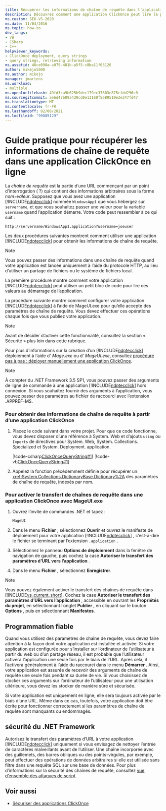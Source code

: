 ```yaml
---
title: Récupérer les informations de chaîne de requête dans l’application ClickOnce en ligne
description: Découvrez comment une application ClickOnce peut lire la partie requête d’une URL et comment utiliser MageUI pour configurer votre application afin d’accepter des paramètres de chaîne de requête.
ms.custom: SEO-VS-2020
ms.date: 11/04/2016
ms.topic: how-to
dev_langs:
- VB
- CSharp
- C++
helpviewer_keywords:
- ClickOnce deployment, query strings
- query strings, retrieving information
ms.assetid: 48ce098a-a075-481b-a5f5-c8ba11f63120
author: mikejo5000
ms.author: mikejo
manager: jmartens
ms.workload:
- multiple
ms.openlocfilehash: 49fd3ca9b625b9dec179ec37603e875cfdd296c0
ms.sourcegitcommit: ae6d47b09a439cd0e13180f5e89510e3e347fd47
ms.translationtype: MT
ms.contentlocale: fr-FR
ms.lasthandoff: 02/08/2021
ms.locfileid: "99885129"
---
```

# <a name="how-to-retrieve-query-string-information-in-an-online-clickonce-application"></a>Guide pratique pour récupérer les informations de chaîne de requête dans une application ClickOnce en ligne
La *chaîne de requête* est la partie d’une URL commençant par un point d’interrogation ( ?) qui contient des informations arbitraires sous la forme *nom=valeur*. Supposez que vous avez une application [!INCLUDE[ndptecclick](../deployment/includes/ndptecclick_md.md)] nommée `WindowsApp1` que vous hébergez sur `servername`, et que vous souhaitez passer une valeur pour la variable `username` quand l’application démarre. Votre code peut ressembler à ce qui suit :

 `http://servername/WindowsApp1.application?username=joeuser`

 Les deux procédures suivantes montrent comment utiliser une application [!INCLUDE[ndptecclick](../deployment/includes/ndptecclick_md.md)] pour obtenir les informations de chaîne de requête.

> [!NOTE]
> Vous pouvez passer des informations dans une chaîne de requête quand votre application est lancée uniquement à l’aide du protocole HTTP, au lieu d’utiliser un partage de fichiers ou le système de fichiers local.

 La première procédure montre comment votre application [!INCLUDE[ndptecclick](../deployment/includes/ndptecclick_md.md)] peut utiliser un petit bloc de code pour lire ces valeurs au démarrage de l’application.

 La procédure suivante montre comment configurer votre application [!INCLUDE[ndptecclick](../deployment/includes/ndptecclick_md.md)] à l’aide de MageUI.exe pour qu’elle accepte des paramètres de chaîne de requête. Vous devez effectuer ces opérations chaque fois que vous publiez votre application.

> [!NOTE]
> Avant de décider d’activer cette fonctionnalité, consultez la section « Sécurité » plus loin dans cette rubrique.

 Pour plus d’informations sur la création d’un [!INCLUDE[ndptecclick](../deployment/includes/ndptecclick_md.md)] déploiement à l’aide d' *Mage.exe* ou d' *MageUI.exe*, consultez [procédure pas à pas : déployer manuellement une application ClickOnce](../deployment/walkthrough-manually-deploying-a-clickonce-application.md).

> [!NOTE]
> À compter du .NET Framework 3.5 SP1, vous pouvez passer des arguments de ligne de commande à une application [!INCLUDE[ndptecclick](../deployment/includes/ndptecclick_md.md)] hors connexion. Si vous souhaitez fournir des arguments à l’application, vous pouvez passer des paramètres au fichier de raccourci avec l’extension .APPREF-MS.

### <a name="to-obtain-query-string-information-from-a-clickonce-application"></a>Pour obtenir des informations de chaîne de requête à partir d’une application ClickOnce

1. Placez le code suivant dans votre projet. Pour que ce code fonctionne, vous devez disposer d’une référence à System. Web et d’ajouts `using` ou `Imports` de directives pour System. Web, System. Collections. Specialized et System. Deployment. application.

     [!code-csharp[ClickOnceQueryString#1](../deployment/codesnippet/CSharp/how-to-retrieve-query-string-information-in-an-online-clickonce-application_1.cs)]
     [!code-vb[ClickOnceQueryString#1](../deployment/codesnippet/VisualBasic/how-to-retrieve-query-string-information-in-an-online-clickonce-application_1.vb)]

2. Appelez la fonction précédemment définie pour récupérer un <xref:System.Collections.DictionaryBase.Dictionary%2A> des paramètres de chaîne de requête, indexés par nom.

### <a name="to-enable-query-string-passing-in-a-clickonce-application-with-mageuiexe"></a>Pour activer le transfert de chaînes de requête dans une application ClickOnce avec MageUI.exe

1. Ouvrez l’invite de commandes .NET et tapez :

   ```cmd
   MageUI
   ```

2. Dans le menu **Fichier** , sélectionnez **Ouvrir** et ouvrez le manifeste de déploiement pour votre application [!INCLUDE[ndptecclick](../deployment/includes/ndptecclick_md.md)] , c’est-à-dire le fichier se terminant par l’extension `.application` .

3. Sélectionnez le panneau **Options de déploiement** dans la fenêtre de navigation de gauche, puis cochez la case **Autoriser le transfert des paramètres d’URL vers l’application** .

4. Dans le menu **Fichier** , sélectionnez **Enregistrer**.

> [!NOTE]
> Vous pouvez également activer le transfert des chaînes de requête dans [!INCLUDE[vs_current_short](../code-quality/includes/vs_current_short_md.md)]. Cochez la case **Autoriser le transfert des paramètres d’URL vers l’application** , accessible en ouvrant les **Propriétés du projet**, en sélectionnant l’onglet **Publier** , en cliquant sur le bouton **Options** , puis en sélectionnant **Manifestes**.

## <a name="robust-programming"></a>Programmation fiable
 Quand vous utilisez des paramètres de chaîne de requête, vous devez faire attention à la façon dont votre application est installée et activée. Si votre application est configurée pour s’installer sur l’ordinateur de l’utilisateur à partir du web ou d’un partage réseau, il est probable que l’utilisateur activera l’application une seule fois par le biais de l’URL. Après cela, il l’activera généralement à l’aide du raccourci dans le menu **Démarrer** . Ainsi, votre application est assurée de recevoir des arguments de chaîne de requête une seule fois pendant sa durée de vie. Si vous choisissez de stocker ces arguments sur l’ordinateur de l’utilisateur pour une utilisation ultérieure, vous devez les stocker de manière sûre et sécurisée.

 Si votre application est uniquement en ligne, elle sera toujours activée par le biais d’une URL. Même dans ce cas, toutefois, votre application doit être écrite pour fonctionner correctement si les paramètres de chaîne de requête sont manquants ou endommagés.

## <a name="net-framework-security"></a>sécurité du .NET Framework
 Autorisez le transfert des paramètres d’URL à votre application [!INCLUDE[ndptecclick](../deployment/includes/ndptecclick_md.md)] uniquement si vous envisagez de nettoyer l’entrée de caractères malveillants avant de l’utiliser. Une chaîne incorporée avec des guillemets, des barres obliques ou des points-virgules, par exemple, peut effectuer des opérations de données arbitraires si elle est utilisée sans filtre dans une requête SQL sur une base de données. Pour plus d’informations sur la sécurité des chaînes de requête, consultez [vue d’ensemble des attaques de script](/previous-versions/w1sw53ds(v=vs.140)).

## <a name="see-also"></a>Voir aussi
- [Sécuriser des applications ClickOnce](../deployment/securing-clickonce-applications.md)